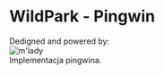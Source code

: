 # WildPark - Pingwin  
Dedigned and powered by:  
![m'lady](http://i.imgur.com/v8IVDka.jpg)  
Implementacja pingwina.  

